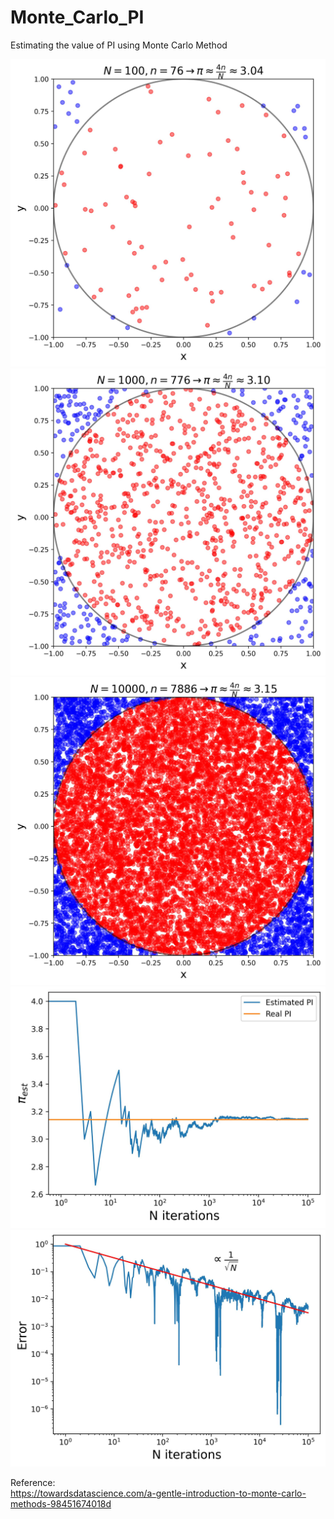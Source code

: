 # Monte_Carlo_PI
Estimating the value of PI using Monte Carlo Method

<img src="https://github.com/nativexie/Monte_Carlo_PI/blob/main/MC_Circle_N%3D100.jpg" width="512">  
<img src="https://github.com/nativexie/Monte_Carlo_PI/blob/main/MC_Circle_N%3D1000.jpg" width="512">  
<img src="https://github.com/nativexie/Monte_Carlo_PI/blob/main/MC_Circle_N%3D10000.jpg" width="512">  
<img src="https://github.com/nativexie/Monte_Carlo_PI/blob/main/Real_vs_Estimated_PI.jpg" width="512">  
<img src="https://github.com/nativexie/Monte_Carlo_PI/blob/main/Real_vs_Estimated_PI_Scaling.jpg" width="512">  

Reference:  
https://towardsdatascience.com/a-gentle-introduction-to-monte-carlo-methods-98451674018d
